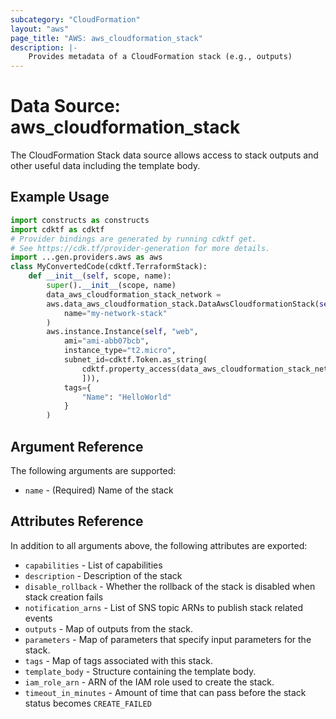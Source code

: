 ```yaml
---
subcategory: "CloudFormation"
layout: "aws"
page_title: "AWS: aws_cloudformation_stack"
description: |-
    Provides metadata of a CloudFormation stack (e.g., outputs)
---
```


# Data Source: aws_cloudformation_stack

The CloudFormation Stack data source allows access to stack
outputs and other useful data including the template body.

## Example Usage

```python
import constructs as constructs
import cdktf as cdktf
# Provider bindings are generated by running cdktf get.
# See https://cdk.tf/provider-generation for more details.
import ...gen.providers.aws as aws
class MyConvertedCode(cdktf.TerraformStack):
    def __init__(self, scope, name):
        super().__init__(scope, name)
        data_aws_cloudformation_stack_network =
        aws.data_aws_cloudformation_stack.DataAwsCloudformationStack(self, "network",
            name="my-network-stack"
        )
        aws.instance.Instance(self, "web",
            ami="ami-abb07bcb",
            instance_type="t2.micro",
            subnet_id=cdktf.Token.as_string(
                cdktf.property_access(data_aws_cloudformation_stack_network.outputs, ["\"SubnetId\""
                ])),
            tags={
                "Name": "HelloWorld"
            }
        )
```

## Argument Reference

The following arguments are supported:

* `name` - (Required) Name of the stack

## Attributes Reference

In addition to all arguments above, the following attributes are exported:

* `capabilities` - List of capabilities
* `description` - Description of the stack
* `disable_rollback` - Whether the rollback of the stack is disabled when stack creation fails
* `notification_arns` - List of SNS topic ARNs to publish stack related events
* `outputs` - Map of outputs from the stack.
* `parameters` - Map of parameters that specify input parameters for the stack.
* `tags` - Map of tags associated with this stack.
* `template_body` - Structure containing the template body.
* `iam_role_arn` - ARN of the IAM role used to create the stack.
* `timeout_in_minutes` - Amount of time that can pass before the stack status becomes `CREATE_FAILED`

<!-- cache-key: cdktf-0.17.0-pre.15 input-4c299870dce9e12be2eebd6e032d66e6331f304fa8a07b325ceeef8ed78b701f -->